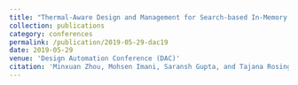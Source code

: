 ```yaml
---
title: "Thermal-Aware Design and Management for Search-based In-Memory Acceleration"
collection: publications
category: conferences
permalink: /publication/2019-05-29-dac19
date: 2019-05-29
venue: 'Design Automation Conference (DAC)'
citation: 'Minxuan Zhou, Mohsen Imani, Saransh Gupta, and Tajana Rosing, “Thermal-Aware Design and Management for Search-based In-Memory Acceleration”, Design Automation Conference (DAC), 2019.'
---
```

